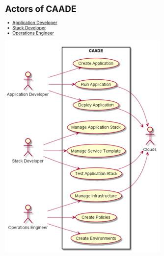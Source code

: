 # Actors of CAADE

 * [Application Developer](ApplicationDeveloper/README.md)
 * [Stack Developer](StackDeveloper/README.md)
 * [Operations Engineer](OperationsManager/README.md)
 
![Image](../UseCases/HighLevelUseCases.png) 
 


